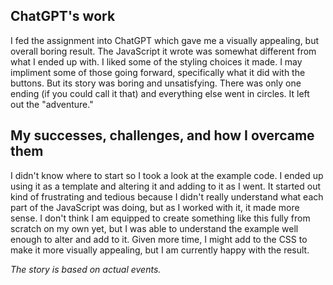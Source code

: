 ## ChatGPT's work

I fed the assignment into ChatGPT which gave me a visually appealing, but overall boring result. The JavaScript it wrote was somewhat different from what I ended up with. I liked some of the styling choices it made. I may impliment some of those going forward, specifically what it did with the buttons. But its story was boring and unsatisfying. There was only one ending (if you could call it that) and everything else went in circles. It left out the "adventure."

## My successes, challenges, and how I overcame them

I didn't know where to start so I took a look at the example code. I ended up using it as a template and altering it and adding to it as I went. It started out kind of frustrating and tedious because I didn't really understand what each part of the JavaScript was doing, but as I worked with it, it made more sense. I don't think I am equipped to create something like this fully from scratch on my own yet, but I was able to understand the example well enough to alter and add to it. Given more time, I might add to the CSS to make it more visually appealing, but I am currently happy with the result.

_The story is based on actual events._